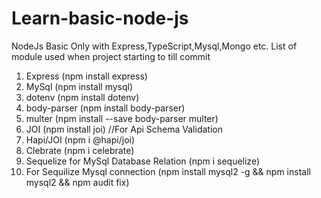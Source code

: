 # Learn-basic-node-js
NodeJs Basic Only with Express,TypeScript,Mysql,Mongo etc.
List of module used when project starting to till commit
1) Express (npm install express)
2) MySql (npm install mysql)
3) dotenv (npm install dotenv)
4) body-parser (npm install body-parser)
5) multer (npm install --save body-parser multer)
6) JOI (npm install joi) //For Api Schema Validation
7) Hapi/JOI (npm i @hapi/joi)
8) Clebrate (npm i celebrate)
9) Sequelize for MySql Database Relation (npm i sequelize)
10) For Sequilize Mysql connection (npm install mysql2 -g && npm install mysql2 && npm audit fix)

